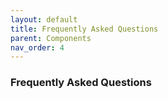 ```yaml
---
layout: default
title: Frequently Asked Questions
parent: Components
nav_order: 4
---
```


### Frequently Asked Questions